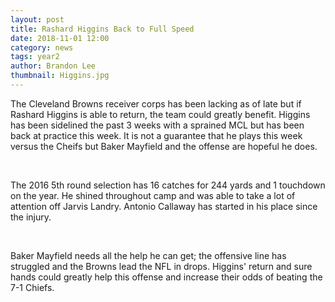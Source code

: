 ```yaml
---
layout: post
title: Rashard Higgins Back to Full Speed
date: 2018-11-01 12:00
category: news
tags: year2
author: Brandon Lee
thumbnail: Higgins.jpg
---
```


The Cleveland Browns receiver corps has been lacking as of late but if Rashard Higgins is able to return, the team could greatly benefit. Higgins has been sidelined the past 3 weeks with a sprained MCL but has been back at practice this week. It is not a guarantee that he plays this week versus the Cheifs but Baker Mayfield and the offense are hopeful he does.

<br>

The 2016 5th round selection has 16 catches for 244 yards and 1 touchdown on the year. He shined throughout camp and was able to take a lot of attention off Jarvis Landry. Antonio Callaway has started in his place since the injury.

<br>

Baker Mayfield needs all the help he can get; the offensive line has struggled and the Browns lead the NFL in drops. Higgins' return and sure hands could greatly help this offense and increase their odds of beating the 7-1 Chiefs. 


